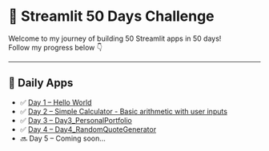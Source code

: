 # 🚀 Streamlit 50 Days Challenge

Welcome to my journey of building 50 Streamlit apps in 50 days!  
Follow my progress below 👇

---

## 📅 Daily Apps

- ✅ [Day 1 – Hello World](./Day1_HelloWorld/)
- ✅ [Day 2 – Simple Calculator - Basic arithmetic with user inputs](./Day2_SimpleCalculator/)
- ✅ [Day 3 – Day3_PersonalPortfolio](./Day3_PersonalPortfolio/)
- ✅ [Day 4 – Day4_RandomQuoteGenerator](./Day4_RandomQuoteGenerator/)
- 🔜 Day 5 – Coming soon...
